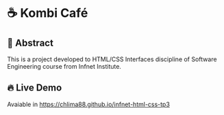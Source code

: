 # ☕ Kombi Café 

## 📣 Abstract 

This is a project developed to HTML/CSS Interfaces discipline of Software Engineering course from Infnet Institute.

## 🔥 Live Demo 

Avaiable in https://chlima88.github.io/infnet-html-css-tp3



